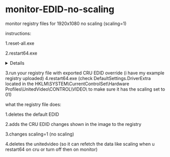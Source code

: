 # monitor-EDID-no-scaling
monitor registry files for 1920x1080 no scaling (scaling=1)

instructions: 

1.reset-all.exe

2.restart64.exe
<details>(you have to do this before running registry file otherwise it does weird stuff im not sure about you can try doing it after to see how it feels) (reason being reset-all.exe delets graphicsdriver contents and EDID content, and other places in registry fetch data from there, if you dont restart64 and instead try to update edid i am not sure what happens i need to learn more)
  </details>
  
3.run your registry file with exported CRU EDID override (i have my example registry uploaded)
4.restart64.exe (check DefaultSettings.DriverExtra located in the HKLM\SYSTEM\CurrentControlSet\Hardware Profiles\UnitedVideo\CONTROL\VIDEO\ to make sure it has the scaling set to 01)


what the registry file does:

1.deletes the default EDID

2.adds the CRU EDID changes shown in the image to the registry

3.changes scaling=1 (no scaling)

4.deletes the unitedvideo (so it can refetch the data like scaling when u restart64 on cru or turn off then on monitor)
